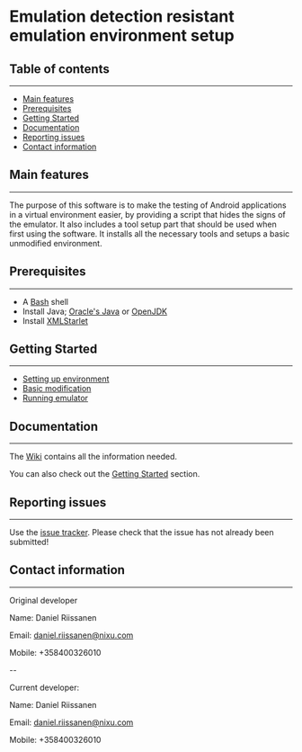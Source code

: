 # Emulation detection resistant emulation environment setup #

## Table of contents ##
---
* [Main features](#main-features)
* [Prerequisites](#prerequisites)
* [Getting Started](#getting-started)
* [Documentation](#documentation)
* [Reporting issues](#reporting-issues)
* [Contact information](#contact-information)


## Main features ##
---
The purpose of this software is to make the testing of Android applications in
a virtual environment easier, by providing a script that hides the signs of
the emulator. It also includes a tool setup part that should be used when first
using the software. It installs all the necessary tools and setups a basic
unmodified environment.


## Prerequisites ##
---
* A [Bash][1] shell
* Install Java; [Oracle's Java][2] or [OpenJDK][3]
* Install [XMLStarlet][4]


## Getting Started ##
---
* [Setting up environment][5]
* [Basic modification][6]
* [Running emulator][7]


## Documentation ##
---
The [Wiki][8] contains all the information needed.

You can also check out the [Getting Started](#getting-started) section.


## Reporting issues ##
---
Use the [issue tracker][9]. Please check that the issue has not already
been submitted!


## Contact information ##
---
Original developer

Name:   Daniel Riissanen

Email:  daniel.riissanen@nixu.com

Mobile: +358400326010

--

Current developer:

Name:   Daniel Riissanen

Email:  daniel.riissanen@nixu.com

Mobile: +358400326010

<!--- Links -->
[1]: https://en.wikipedia.org/wiki/Bash_%28Unix_shell%29
[2]: http://java.com/en/download/
[3]: http://openjdk.java.net/install/
[4]: http://xmlstar.sourceforge.net/download.php
[5]: https://git.nixu.fi/daniel.riissanen/android-emulation-environment-setup/wikis/Setting-up-environment
[6]: https://git.nixu.fi/daniel.riissanen/android-emulation-environment-setup/wikis/Basic-modification-of-environment
[7]: https://git.nixu.fi/daniel.riissanen/android-emulation-environment-setup/wikis/Running-the-emulator
[8]: https://git.nixu.fi/daniel.riissanen/android-emulation-environment-setup/wikis/home
[9]: https://git.nixu.fi/daniel.riissanen/android-emulation-environment-setup/issues
